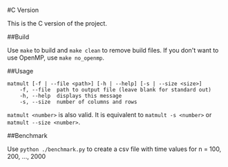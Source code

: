 #C Version

This is the C version of the project. 

##Build

Use `make` to build and `make clean` to remove build files.
If you don't want to use OpenMP, use `make no_openmp`.

##Usage
```
matmult [-f | --file <path>] [-h | --help] [-s | --size <size>]
	-f, --file	path to output file (leave blank for standard out)
	-h, --help	displays this message
	-s, --size	number of columns and rows
```
`matmult <number>` is also valid. It is equivalent to `matmult -s <number>` or `matmult --size <number>`.

##Benchmark

Use `python ./benchmark.py` to create a csv file with time values for n = 100, 200, ..., 2000
